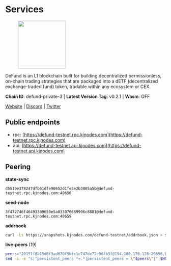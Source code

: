 # Services

<figure><img src="https://raw.githubusercontent.com/kj89/testnet_manuals/main/pingpub/logos/defund.png" width="150" alt=""><figcaption></figcaption></figure>

DeFund is an L1 blockchain built for building decentralized permissionless,  on-chain trading strategies that are packaged into a dETF (decentralized  exchange-traded fund) token, tradable within any ecosystem or CEX.

**Chain ID**: defund-private-3 | **Latest Version Tag**: v0.2.1 | **Wasm**: OFF

[Website](https://www.defund.app) | [Discord](https://discord.gg/FV26pRPZ3P) | [Twitter](https://twitter.com/defund_finance)


## Public endpoints

* rpc: [https://defund-testnet.rpc.kjnodes.com](https://defund-testnet.rpc.kjnodes.com)
* api: [https://defund-testnet.api.kjnodes.com](https://defund-testnet.api.kjnodes.com)

## Peering

**state-sync**

```text
d5519e378247dfb61dfe90652d1fe3e2b3005a5b@defund-testnet.rpc.kjnodes.com:40656
```

**seed-node**

```text
3f472746f46493309650e5a033076689996c8881@defund-testnet.rpc.kjnodes.com:40659
```

**addrbook**
```bash
curl -Ls https://snapshots.kjnodes.com/defund-testnet/addrbook.json > $HOME/.defund/config/addrbook.json
```

**live-peers** (19)
```bash
peers="20151f8b15d6f3ad670f5bfc1c747de72e96fb3f@194.180.176.128:26656,b5f48558fd70799ae123bd879ce12205478be379@135.125.180.36:20756,36909ce5289d8f994fb2562f7a188a79ce826359@141.95.145.41:27656,4eb0bef7997b87086c40766193d812479238187c@217.76.55.66:26656,c34b4bc09946950d3fb8059d4954f45ed24e25bc@89.163.255.100:26656,58d46050cf77065d27e9526a7e93c8f814cc036a@194.146.13.185:26656,d9d5f9a4ca3cb5ab7db0e6735b0ce8c246eceb6b@135.181.214.190:26656,d5519e378247dfb61dfe90652d1fe3e2b3005a5b@65.109.68.190:40656,571d81a83ec9b23f953120b51440cf160d1c04e9@176.124.223.78:26656,5ac71c9178d2f28b67c6c54e1b7871065aefe8da@161.97.81.155:26656,e4470dac98f2cee5bd060c52c7d801d57bfc9308@185.245.182.206:26656,c0637ffa6e3a9a92c88820a8320ee58fb807706f@142.132.253.112:40656,9f4ea4b9da9801ba5e97924d13c7c793d94bfec9@45.147.199.176:26656,7831e762e13c2cb99236b59f5513bf1f8d16d036@88.99.3.158:10356,a78c5a1fa7b12eef729fa3dec3b7c3b073552664@45.147.199.191:26656,b042f97047a92686b13d300fbddf36eb52542fff@149.154.66.229:26656,ccace1585ce7d671f09d4d442d77936b29ee8118@164.68.127.182:26656,4f865b04ff70dd314c840bb3c324f41edbb3c3ff@164.68.102.102:26656,d8436ce4d85fac4fd245d782966bfcda312b1d54@162.55.1.2:33656"
sed -i -e "s|^persistent_peers *=.*|persistent_peers = \"$peers\"|" $HOME/.defund/config/config.toml
```

